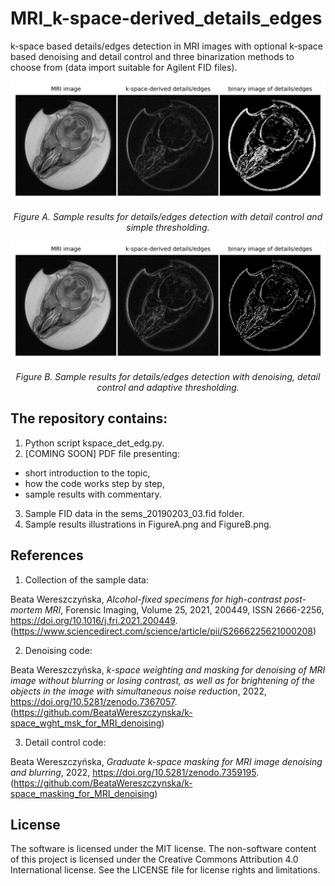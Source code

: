 # MRI_k-space-derived_details_edges
k-space based details/edges detection in MRI images with optional k-space based denoising and detail control and three binarization methods to choose from (data import suitable for Agilent FID files). 

![FigureA](FigureA.png)

*<div align="center">Figure A. Sample results for details/edges detection with detail control and simple thresholding.</div>*

![FigureB](FigureB.png)

*<div align="center">Figure B. Sample results for details/edges detection with denoising, detail control and adaptive thresholding.</div>*

## The repository contains:
1. Python script kspace_det_edg.py.
2. [COMING SOON] PDF file presenting:
- short introduction to the topic,
- how the code works step by step,
- sample results with commentary.
3. Sample FID data in the sems_20190203_03.fid folder.
4. Sample results illustrations in FigureA.png and FigureB.png.

## References

1. Collection of the sample data:

Beata Wereszczyńska, *Alcohol-fixed specimens for high-contrast post-mortem MRI*, Forensic Imaging, Volume 25, 2021, 200449, ISSN 2666-2256, https://doi.org/10.1016/j.fri.2021.200449. (https://www.sciencedirect.com/science/article/pii/S2666225621000208)

2. Denoising code:

Beata Wereszczyńska, *k-space weighting and masking for denoising of MRI image without blurring or losing contrast, as well as for brightening of the objects in the image with simultaneous noise reduction*, 2022, https://doi.org/10.5281/zenodo.7367057. (https://github.com/BeataWereszczynska/k-space_wght_msk_for_MRI_denoising)

3. Detail control code:

Beata Wereszczyńska, *Graduate k-space masking for MRI image denoising and blurring*, 2022, https://doi.org/10.5281/zenodo.7359195. (https://github.com/BeataWereszczynska/k-space_masking_for_MRI_denoising)


## License
The software is licensed under the MIT license. The non-software content of this project is licensed under the Creative Commons Attribution 4.0 International license. See the LICENSE file for license rights and limitations.

